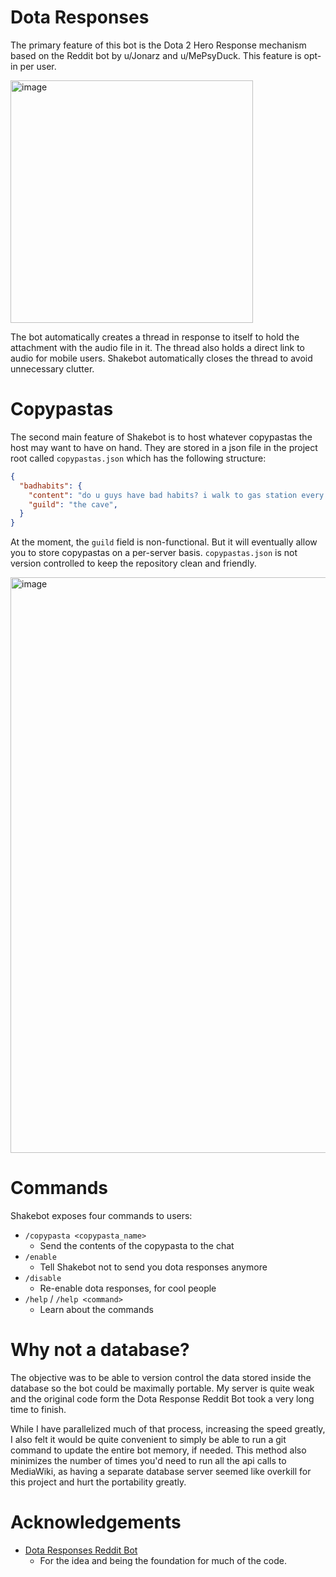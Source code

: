 # Dota Responses

The primary feature of this bot is the Dota 2 Hero Response mechanism based on 
the Reddit bot by u/Jonarz and u/MePsyDuck. This feature is opt-in per user.

<img width="388" alt="image" src="https://github.com/shakesbeare/shakebot/assets/75107188/c6b02c3c-3ccc-48d3-9482-adaa0cd0c0d0">

The bot automatically creates a thread in response to itself to hold the
attachment with the audio file in it. The thread also holds a direct link to
audio for mobile users. Shakebot automatically closes the thread to avoid
unnecessary clutter.

# Copypastas

The second main feature of Shakebot is to host whatever copypastas the host may
want to have on hand. They are stored in a json file in the project root called
`copypastas.json` which has the following structure:

```json
{
  "badhabits": {
    "content": "do u guys have bad habits? i walk to gas station every day and buyed one diet pepis or one diet rebdull. this beverage does not make it the way back ... it become consume.",
    "guild": "the cave",
  }
}
```

At the moment, the `guild` field is non-functional. But it will eventually allow
you to store copypastas on a per-server basis. `copypastas.json` is not version
controlled to keep the repository clean and friendly.

<img width="921" alt="image" src="https://github.com/shakesbeare/shakebot/assets/75107188/a12caf5c-d8ef-411b-93a6-ea7ce748f677">

# Commands

Shakebot exposes four commands to users:
- `/copypasta <copypasta_name>`
  - Send the contents of the copypasta to the chat
- `/enable`
  - Tell Shakebot not to send you dota responses anymore
- `/disable`
  - Re-enable dota responses, for cool people
- `/help` / `/help <command>`
  - Learn about the commands

# Why not a database?

The objective was to be able to version control the data stored inside the database
so the bot could be maximally portable. My server is quite weak and the original code
form the Dota Response Reddit Bot took a very long time to finish.

While I have parallelized much of that process, increasing the speed greatly, I also
felt it would be quite convenient to simply be able to run a git command to update the
entire bot memory, if needed. This method also minimizes the number of times you'd need
to run all the api calls to MediaWiki, as having a separate database server seemed like
overkill for this project and hurt the portability greatly. 

# Acknowledgements

- [Dota Responses Reddit Bot](https://github.com/Jonarzz/DotaResponsesRedditBot)
  - For the idea and being the foundation for much of the code.
